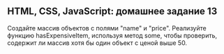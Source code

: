 ## HTML, CSS, JavaScript: домашнее задание 13

Создайте массив объектов с полями "name" и "price". Реализуйте функцию hasExpensiveItem, используя метод some, чтобы проверить, содержит ли массив хотя бы один объект с ценой выше 50.